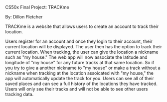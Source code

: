 CS50x Final Project: TRACKme

By: Dillon Fletcher

TRACKme is a website that allows users to create an account to track their location.

Users register for an account and once they login to their account, their current location will be displayed.
The user then has the option to track their current location.
When tracking, the user can give the location a nickname such as "my house."
The web app will now associate the latitude and longitude of "my house" for any future tracks at that same location.
So if you try to give a another nickname to "my house" or make a track without a nickname when tracking at the location assoicated
with "my house," the app will automatically update the track for you.
Users can see all of their saved places and can see a full history of the locations they have tracked.
Users will only see their tracks and will not be able to see other users tracking data.